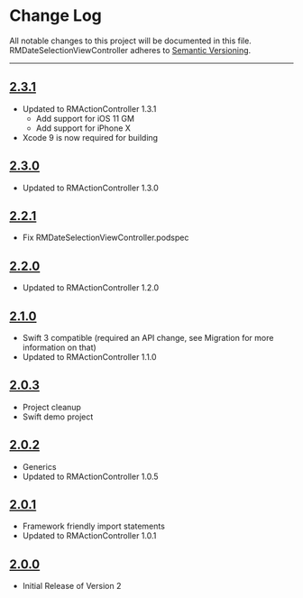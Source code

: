 # Change Log

All notable changes to this project will be documented in this file.
RMDateSelectionViewController adheres to [Semantic Versioning](http://semver.org/).

---

## [2.3.1](https://github.com/CooperRS/RMDateSelectionViewController/releases/tag/2.3.1)

* Updated to RMActionController 1.3.1
    * Add support for iOS 11 GM
    * Add support for iPhone X
* Xcode 9 is now required for building

## [2.3.0](https://github.com/CooperRS/RMDateSelectionViewController/releases/tag/2.3.0)

* Updated to RMActionController 1.3.0

## [2.2.1](https://github.com/CooperRS/RMDateSelectionViewController/releases/tag/2.2.1)

* Fix RMDateSelectionViewController.podspec

## [2.2.0](https://github.com/CooperRS/RMDateSelectionViewController/releases/tag/2.2.0)

* Updated to RMActionController 1.2.0

## [2.1.0](https://github.com/CooperRS/RMDateSelectionViewController/releases/tag/2.1.0)

* Swift 3 compatible (required an API change, see Migration for more information on that)
* Updated to RMActionController 1.1.0

## [2.0.3](https://github.com/CooperRS/RMDateSelectionViewController/releases/tag/2.0.3)

* Project cleanup
* Swift demo project

## [2.0.2](https://github.com/CooperRS/RMDateSelectionViewController/releases/tag/2.0.2)

* Generics
* Updated to RMActionController 1.0.5

## [2.0.1](https://github.com/CooperRS/RMDateSelectionViewController/releases/tag/1.0.1)

* Framework friendly import statements
* Updated to RMActionController 1.0.1

## [2.0.0](https://github.com/CooperRS/RMDateSelectionViewController/releases/tag/2.0.0)

* Initial Release of Version 2
